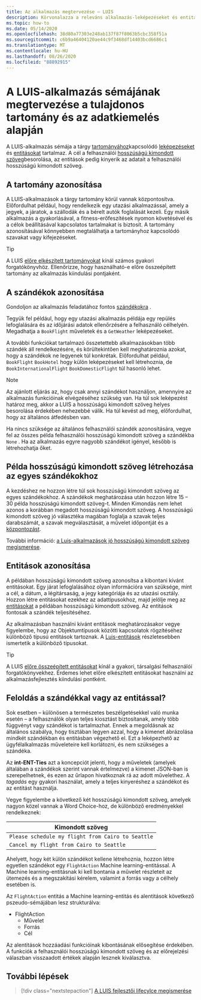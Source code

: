 ```yaml
---
title: Az alkalmazás megtervezése – LUIS
description: Körvonalazza a releváns alkalmazás-leképezéseket és entitásokat, majd hozza létre az alkalmazási terveket Language Understanding intelligens szolgáltatásokban (LUIS).
ms.topic: how-to
ms.date: 05/14/2020
ms.openlocfilehash: 38d80a77303e248ab137f87f8063b5cbc358f51a
ms.sourcegitcommit: c6b9a46404120ae44c9f3468df14403bcd6686c1
ms.translationtype: MT
ms.contentlocale: hu-HU
ms.lasthandoff: 08/26/2020
ms.locfileid: "88892915"
---
```

# <a name="plan-your-luis-app-schema-with-subject-domain-and-data-extraction"></a>A LUIS-alkalmazás sémájának megtervezése a tulajdonos tartomány és az adatkiemelés alapján

A LUIS-alkalmazás sémája a tárgy [tartományához](luis-glossary.md#domain)kapcsolódó [leképezéseket](luis-glossary.md#intent) és [entitásokat](luis-glossary.md#entity) tartalmaz. A cél a felhasználói [hosszúságú kimondott szöveg](luis-glossary.md#utterance)besorolása, az entitások pedig kinyerik az adatait a felhasználói hosszúságú kimondott szöveg.

## <a name="identify-your-domain"></a>A tartomány azonosítása

A LUIS-alkalmazások a tárgy tartomány körül vannak központosítva. Előfordulhat például, hogy rendelkezik egy utazási alkalmazással, amely a jegyek, a járatok, a szállodák és a bérelt autók foglalását kezeli. Egy másik alkalmazás a gyakorlásával, a fitness-erőfeszítések nyomon követésével és a célok beállításával kapcsolatos tartalmakat is biztosít. A tartomány azonosításával könnyebben megtalálhatja a tartományhoz kapcsolódó szavakat vagy kifejezéseket.

> [!TIP]
> A LUIS [előre elkészített tartományokat](luis-how-to-use-prebuilt-domains.md) kínál számos gyakori forgatókönyvhöz. Ellenőrizze, hogy használható-e előre összeépített tartomány az alkalmazás kiindulási pontjaként.

## <a name="identify-your-intents"></a>A szándékok azonosítása

Gondoljon az alkalmazás feladatához fontos [szándékokra](luis-concept-intent.md) .

Tegyük fel például, hogy egy utazási alkalmazás példája egy repülés lefoglalására és az időjárási adatok ellenőrzésére a felhasználó célhelyén. Megadhatja a `BookFlight` műveletek és a `GetWeather` leképezéseket.

A további funkciókat tartalmazó összetettebb alkalmazásokban több szándék áll rendelkezésére, és körültekintően kell meghatároznia azokat, hogy a szándékok ne legyenek túl konkrétak. Előfordulhat például, `BookFlight` `BookHotel` hogy külön leképezéseket kell létrehoznia, de `BookInternationalFlight` `BookDomesticFlight` túl hasonló lehet.

> [!NOTE]
> Az ajánlott eljárás az, hogy csak annyi szándékot használjon, amennyire az alkalmazás funkcióinak elvégzéséhez szükség van. Ha túl sok leképezést határoz meg, akkor a LUIS a hosszúságú kimondott szöveg helyes besorolása érdekében nehezebbé válik. Ha túl kevést ad meg, előfordulhat, hogy az általános átfedésben van.

Ha nincs szüksége az általános felhasználói szándék azonosítására, vegye fel az összes példa felhasználói hosszúságú kimondott szöveg a szándékba `None` . Ha az alkalmazás egyre nagyobb szándékot igényel, később is létrehozhatja őket.

## <a name="create-example-utterances-for-each-intent"></a>Példa hosszúságú kimondott szöveg létrehozása az egyes szándékokhoz

A kezdéshez ne hozzon létre túl sok hosszúságú kimondott szöveg az egyes szándékokhoz. A szándékok meghatározása után hozzon létre 15 – 30 példa hosszúságú kimondott szöveg-t. Minden Kimondás nem lehet azonos a korábban megadott hosszúságú kimondott szöveg. A hosszúságú kimondott szöveg jó választéka magában foglalja a szavak teljes darabszámát, a szavak megválasztását, a művelet időpontját és a [központozást](luis-reference-application-settings.md#punctuation-normalization).

További információ: [a Luis-alkalmazások jó hosszúságú kimondott szöveg megismerése](luis-concept-utterance.md).

## <a name="identify-your-entities"></a>Entitások azonosítása

A példában hosszúságú kimondott szöveg azonosítsa a kibontani kívánt entitásokat. Egy járat lefoglalásához olyan információra van szüksége, mint a cél, a dátum, a légitársaság, a jegy kategóriája és az utazási osztály. Hozzon létre entitásokat ezekhez az adattípusokhoz, majd jelölje meg az [entitásokat](luis-concept-entity-types.md) a példában hosszúságú kimondott szöveg. Az entitások fontosak a szándék teljesítéséhez.

Az alkalmazásban használni kívánt entitások meghatározásakor vegye figyelembe, hogy az Objektumtípusok közötti kapcsolatok rögzítéséhez különböző típusú entitások tartoznak. A [Luis-entitások](luis-concept-entity-types.md) részletesebben ismertetik a különböző típusokat.

> [!TIP]
> A LUIS [előre összeépített entitásokat](luis-prebuilt-entities.md) kínál a gyakori, társalgási felhasználói forgatókönyvekhez. Érdemes lehet előre elkészített entitásokat használni az alkalmazásfejlesztés kiindulási pontként.

## <a name="resolution-with-intent-or-entity"></a>Feloldás a szándékkal vagy az entitással?

Sok esetben – különösen a természetes beszélgetésekkel való munka esetén – a felhasználók olyan teljes kiosztást biztosítanak, amely több függvényt vagy szándékot is tartalmazhat. Ennek a megoldásnak az általános szabálya, hogy tisztában legyen azzal, hogy a kimenet ábrázolása mindkét szándékban és entitásban végezhető el. Ezt a leképezhető az ügyfélalkalmazás műveleteire kell korlátozni, és nem szükséges a szándéka.

Az **int-ENT-Ties** azt a koncepciót jelenti, hogy a műveletek (amelyek általában a szándékok szerint vannak értelmezve) a kimenet JSON-ban is szerepelhetnek, és ezen az űrlapon hivatkoznak rá az adott művelethez. A _tagadás_ egy gyakori használat, amely a teljes kinyeréshez a szándékot és az entitást használja.

Vegye figyelembe a következő két hosszúságú kimondott szöveg, amelyek nagyon közel vannak a Word Choice-hoz, de különböző eredményekkel rendelkeznek:

|Kimondott szöveg|
|--|
|`Please schedule my flight from Cairo to Seattle`|
|`Cancel my flight from Cairo to Seattle`|

Ahelyett, hogy két külön szándékot kellene létrehoznia, hozzon létre egyetlen szándékot egy `FlightAction` Machine learning-entitással. A Machine learning-entitásnak ki kell bontania a művelet részleteit az ütemezés és a megszakítási kérelem, valamint a forrás vagy a célhely esetében is.

Az `FlightAction` entitás a Machine learning-entitás és alentitások következő pszeudo-sémájában lesz strukturálva:

* FlightAction
    * Művelet
    * Forrás
    * Cél

Az alentitások hozzáadási funkcióinak kibontásának elősegítése érdekében. A funkciók a felhasználói hosszúságú kimondott szöveg és az előrejelzési válaszban visszaadott értékek alapján lesznek kiválasztva.

## <a name="next-steps"></a>További lépések

> [!div class="nextstepaction"]
> [A LUIS fejlesztői lifecylce megismerése](luis-concept-app-iteration.md)


